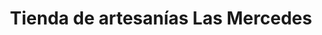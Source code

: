 ---
title: "Tienda de artesanías Las Mercedes"
url: /rita/tienda-de-artesanias-las-mercedes/
shop: Basteln
---